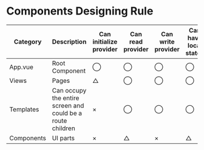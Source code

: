 # Components Designing Rule

|  Category  |  Description  | Can initialize provider | Can read provider | Can write provider | Can have local states |
| ---- | ---- | --- | --- | --- | --- |
| App.vue | Root Component | ◯ | ◯ | ◯ | ◯ |
| Views | Pages | △ | ◯ | ◯ | ◯ |
| Templates | Can occupy the entire screen and could be a route children | × | ◯ | ◯ | ◯ |
| Components | UI parts | × | △ | × | △ |
